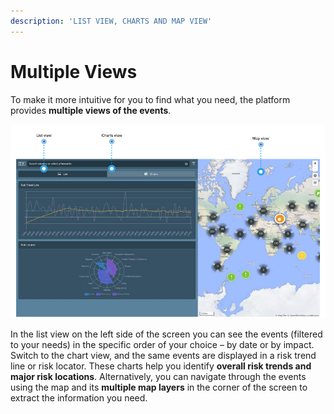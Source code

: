 ```yaml
---
description: 'LIST VIEW, CHARTS AND MAP VIEW'
---
```


# Multiple Views

To make it more intuitive for you to find what you need, the platform provides **multiple views of the events**.

![GLOBAL EVENTS VIEW IN CHARTS MODE](../.gitbook/assets/globaleventsinchartsmode.png)

In the list view on the left side of the screen you can see the events \(filtered to your needs\) in the specific order of your choice – by date or by impact. Switch to the chart view, and the same events are displayed in a risk trend line or risk locator. These charts help you identify **overall risk trends and major risk locations**. Alternatively, you can navigate through the events using the map and its **multiple map layers** in the corner of the screen to extract the information you need.

